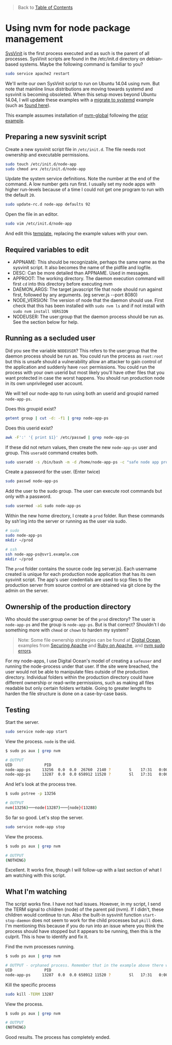 > Back to [Table of Contents](https://github.com/jpfluger/examples)

# Using nvm for node package management

[SysVinit](https://wiki.archlinux.org/index.php/SysVinit) is the first process executed and as such is the parent of all processes. SysVinit scripts are found in the /etc/init.d directory on debian-based systems. Maybe the following command is familiar to you?

```bash
sudo service apache2 restart
```

We'll write our own SysVinit script to run on Ubuntu 14.04 using nvm. But note that mainline linux distributions are moving towards systemd and sysvinit is becoming obsoleted. When this setup moves beyond Ubuntu 14.04, I will update these examples with a [migrate to systemd](https://wiki.archlinux.org/index.php/SysVinit#Migration_to_systemd) example (such as [found here](http://java.dzone.com/articles/nodejs-production)).

This example assumes installation of [nvm-global](https://github.com/xtuple/nvm) following the [prior example](https://github.com/jpfluger/examples/blob/master/ubuntu-14.04/nvm-for-node-package-management.md).

## Preparing a new sysvinit script

Create a new sysvinit script file in `/etc/init.d`. The file needs root ownership and executable permissions.

```bash
sudo touch /etc/init.d/node-app
sudo chmod a+x /etc/init.d/node-app
```

Update the system service definitions. Note the number at the end of the command. A low number gets run first. I usually set my node apps with higher run-levels because of a time I could not get one program to run with the default `20`. 

```bash
sudo update-rc.d node-app defaults 92
```

Open the file in an editor.

```bash
sudo vim /etc/init.d/node-app
```

And edit this [template](https://github.com/jpfluger/examples/blob/master/ubuntu-14.04/sysvinit/node-app), replacing the example values with your own. 

## Required variables to edit

* APPNAME: This should be recognizable, perhaps the same name as the sysvinit script. It also becomes the name of the pidfile and logfile.
* DESC: Can be more detailed than APPNAME. Used in messages.
* APPROOT: The working directory. The daemon execution command will first `cd` into this directory before executing nvm
* DAEMON_ARGS: The target javascript file that node should run against first, followed by any arguments. (eg server.js --port 8080)
* NODE_VERSION: The version of node that the daemon should use. First check that this has been installed with `sudo nvm ls` and if not install with `sudo nvm install VERSION`
* NODEUSER: The user:group that the daemon process should be run as. See the section below for help.

## Running as a secluded user

Did you see the variable `NODEUSER`? This refers to the user:group that the daemon process should be run as. You could run the process as `root:root` but this is unsafe should a vulnerability allow an attacker to gain control of the application and suddenly have `root` permissions. You could run the process with your own userid but most likely you'll have other files that you want protected in case the worst happens. You should run production node in its own unprivileged user account.

We will tell our node-app to run using both an userid and groupid named `node-app-ps`. 

Does this groupid exist?

```bash
getent group | cut -d: -f1 | grep node-app-ps
```

Does this userid exist?

```bash
awk -F':' '{ print $1}' /etc/passwd | grep node-app-ps
```

If these did not return values, then create the new `node-app-ps` user and group. This `useradd` command creates both.


```bash
sudo useradd -s /bin/bash -m -d /home/node-app-ps -c "safe node app process" node-app-ps
```

Create a password for the user. (Enter twice)

```bash
sudo passwd node-app-ps
```

Add the user to the sudo group. The user can execute root commands but only with a password.

```bash
sudo usermod -aG sudo node-app-ps
```

Within the new home directory, I create a `prod` folder. Run these commands by ssh'ing into the server or running as the user via sudo.

```bash
# sudo
sudo node-app-ps
mkdir ~/prod

# ssh
ssh node-app-ps@svr1.example.com
mkdir ~/prod
```

The `prod` folder contains the source code (eg server.js). Each username created is unique for each production node application that has its own sysvinit script. The app's user credentials are used to scp files to the production server from source control or are obtained via git clone by the admin on the server. 

## Ownership of the production directory

Who should the user:group owner be of the `prod` directory?  The user is `node-app-ps` and the group is `node-app-ps`. But is that correct?  Shouldn't I do something more with `chmod` or `chown` to harden my system?

> Note: Some file ownership strategies can be found at [Digital Ocean](https://www.digitalocean.com/community/tutorials/how-to-use-pm2-to-setup-a-node-js-production-environment-on-an-ubuntu-vps), examples from [Securing Apache](http://www.thegeekstuff.com/2011/03/apache-hardening/) and [Ruby on Apache](http://stackoverflow.com/questions/6037286/what-permissions-are-needed-for-apache-passenger), and [nvm sudo errors](http://stackoverflow.com/questions/16151018/npm-throws-error-without-sudo).

For my node-apps, I use Digital Ocean's model of creating a `safeuser` and running the node-process under that user. If the site were breached, the user would not be able to manipulate files outside of the production directory. Individual folders within the production directory could have different ownership or read-write permissions, such as making all files readable but only certain folders writable. Going to greater lengths to harden the file structure is done on a case-by-case basis. 

## Testing

Start the server. 

```bash
sudo service node-app start
```

View the process. `node` is the uid.

```bash
$ sudo ps aux | grep nvm

# OUTPUT
UID              PID
node-app-ps     13256  0.0  0.0  26760  2140 ?        S    17:31   0:00 /bin/bash /usr/local/bin/nvm run 0.10.32 server.js
node-app-ps     13287  0.0  0.0 658912 11520 ?        Sl   17:31   0:00 /usr/local/nvm/v0.10.32/bin/node server.js
```

And let's look at the process tree.

```bash
$ sudo pstree -p 13256

# OUTPUT
nvm(13256)───node(13287)───{node}(13288)
```

So far so good. Let's stop the server.

```bash
sudo service node-app stop
```

View the process.

```bash
$ sudo ps aux | grep nvm

# OUTPUT
(NOTHING)
```

Excellent. It works fine, though I will follow-up with a last section of what I am watching with this script.

## What I'm watching

The script works fine. I have not had issues. However, in my script, I send the TERM signal to children (node) of the parent pid (nvm). If I didn't, these children would continue to run. Also the built-in sysvinit function `start-stop-daemon` does not seem to work for the child processes but `pkill` does. I'm mentioning this because if you do run into an issue where you think the process should have stopped but it appears to be running, then this is the culprit. This is how to identify and fix it.

Find the nvm processes running.

```bash
$ sudo ps aux | grep nvm

# OUTPUT - orphaned process. Remember that in the example above there were two records returned!
UID              PID
node-app-ps     13287  0.0  0.0 658912 11520 ?        Sl   17:31   0:00 /usr/local/nvm/v0.10.32/bin/node server.js
```

Kill the specific process

```bash
sudo kill -TERM 13287
```

View the process.

```bash
$ sudo ps aux | grep nvm

# OUTPUT
(NOTHING)
```

Good results. The process has completely ended.